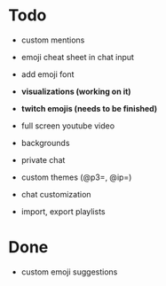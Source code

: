 Todo
===================

 - custom mentions

 - emoji cheat sheet in chat input

 - add emoji font

 - **visualizations (working on it)**

 - **twitch emojis (needs to be finished)**

 - full screen youtube video

 - backgrounds

 - private chat

 - custom themes (@p3=, @ip=)

 - chat customization
 
 - import, export playlists
 
Done
===================

 - custom emoji suggestions